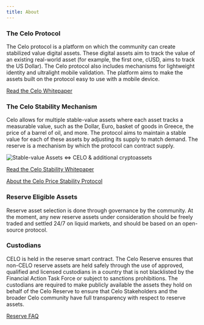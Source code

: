 ```yaml
---
title: About
---
```


### The Celo Protocol
The Celo protocol is a platform on which the community can create stabilized value digital assets. These digital assets aim to track the value of an existing real-world asset (for example, the first one, cUSD, aims to track the US Dollar). The Celo protocol also includes mechanisms for lightweight identity and ultralight mobile validation. The platform aims to make the assets built on the protocol easy to use with a mobile device. 

[Read the Celo Whitepaper](https://celo.org/papers/whitepaper)

### The Celo Stability Mechanism
Celo allows for multiple stable-value assets where each asset tracks a measurable value, such as the Dollar, Euro, basket of goods in Greece, the price of a barrel of oil, and more. The protocol aims to maintain a stable value for each of these assets by adjusting its supply to match demand. The reserve is a mechanism by which the protocol can contract supply.  

![Stable-value Assets <=> CELO & additional cryptoassets](/stability-mech-illo.svg)

[Read the Celo Stability Whitepaper](https://celo.org/papers/stability)

[About the Celo Price Stability Protocol](https://medium.com/celoorg/diving-into-the-celo-price-stability-protocol-d7afd210609e)

### Reserve Eligible Assets 
Reserve asset selection is done through governance by the community. At the moment, any new reserve assets under consideration should be freely traded and settled 24/7 on liquid markets, and should be based on an open-source protocol.  

### Custodians 
CELO is held in the reserve smart contract. The Celo Reserve ensures that non-CELO reserve assets are held safely through the use of approved, qualified and licensed custodians in a country that is not blacklisted by the Financial Action Task Force or subject to sanctions prohibitions. The custodians are required to make publicly available the assets they hold on behalf of the Celo Reserve to ensure that Celo Stakeholders and the broader Celo community have full transparency with respect to reserve assets. 


[Reserve FAQ](https://medium.com/celoorg/the-celo-reserve-faqs-f3f7cbb1991f)
